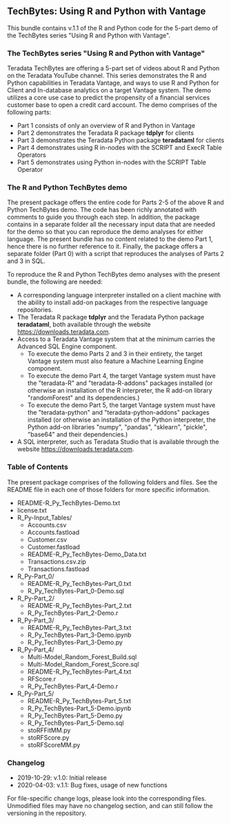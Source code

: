 ## TechBytes: Using R and Python with Vantage

This bundle contains v.1.1 of the R and Python code for the 5-part demo of the TechBytes series "Using R and Python with Vantage".

### The TechBytes series "Using R and Python with Vantage"

Teradata TechBytes are offering a 5-part set of videos about R and Python on the Teradata YouTube channel. This series demonstrates the R and Python capabilities in Teradata Vantage, and ways to use R and Python for Client and In-database analytics on a target Vantage system. The demo utilizes a core use case to predict the propensity of a financial services customer base to open a credit card account. The demo comprises of
the following parts:

* Part 1 consists of only an overview of R and Python in Vantage
* Part 2 demonstrates the Teradata R package **tdplyr** for clients
* Part 3 demonstrates the Teradata Python package **teradataml** for clients
* Part 4 demonstrates using R in-nodes with the SCRIPT and ExecR Table Operators
* Part 5 demonstrates using Python in-nodes with the SCRIPT Table Operator

### The R and Python TechBytes demo

The present package offers the entire code for Parts 2-5 of the above R and Python TechBytes demo. The code has been richly annotated with comments to guide you through each step. In addition, the package contains in a separate folder all the necessary input data that are needed for the demo so that you can reproduce the demo analyses for either language. The present bundle has no content related to the demo Part 1, hence there is no further reference to it. Finally, the package offers a separate folder (Part 0) with a script that reproduces the analyses of Parts 2 and 3 in SQL.

To reproduce the R and Python TechBytes demo analyses with the present bundle, the following are needed:

* A corresponding language interpreter installed on a client machine with the ability to install add-on packages from the respective language repositories.
* The Teradata R package **tdplyr** and the Teradata Python package **teradataml**, both available through the website https://downloads.teradata.com.
* Access to a Teradata Vantage system that at the minimum carries the Advanced SQL Engine component.
    + To execute the demo Parts 2 and 3 in their entirety, the target Vantage system must also feature a Machine Learning Engine component.
    + To execute the demo Part 4, the target Vantage system must have the "teradata-R" and "teradata-R-addons" packages installed (or otherwise an installation of the R interpreter, the R add-on library "randomForest" and its dependencies.)
    + To execute the demo Part 5, the target Vantage system must have the "teradata-python" and "teradata-python-addons" packages installed (or otherwise an installation of the Python interpreter, the Python add-on libraries "numpy", "pandas", "sklearn", "pickle", "base64" and their dependencies.)
* A SQL interpreter, such as Teradata Studio that is available through the website https://downloads.teradata.com.

### Table of Contents

The present package comprises of the following folders and files. See the README file in each one of those folders for more specific information.

* README-R_Py_TechBytes-Demo.txt
* license.txt
* R_Py-Input_Tables/
    + Accounts.csv
    + Accounts.fastload
    + Customer.csv
    + Customer.fastload
    + README-R_Py_TechBytes-Demo_Data.txt
    + Transactions.csv.zip
    + Transactions.fastload
* R_Py-Part_0/
    + README-R_Py_TechBytes-Part_0.txt
    + R_Py_TechBytes-Part_0-Demo.sql
* R_Py-Part_2/
    + README-R_Py_TechBytes-Part_2.txt
    + R_Py_TechBytes-Part_2-Demo.r
* R_Py-Part_3/
    + README-R_Py_TechBytes-Part_3.txt
    + R_Py_TechBytes-Part_3-Demo.ipynb
    + R_Py_TechBytes-Part_3-Demo.py
* R_Py-Part_4/
    + Multi-Model_Random_Forest_Build.sql
    + Multi-Model_Random_Forest_Score.sql
    + README-R_Py_TechBytes-Part_4.txt
    + RFScore.r
    + R_Py_TechBytes-Part_4-Demo.r
* R_Py-Part_5/
    + README-R_Py_TechBytes-Part_5.txt
    + R_Py_TechBytes-Part_5-Demo.ipynb
    + R_Py_TechBytes-Part_5-Demo.py
    + R_Py_TechBytes-Part_5-Demo.sql
    + stoRFFitMM.py
    + stoRFScore.py
    + stoRFScoreMM.py

### Changelog

* 2019-10-29: v.1.0: Initial release
* 2020-04-03: v.1.1: Bug fixes, usage of new functions

For file-specific change logs, please look into the corresponding files. Unmodified files may have no changelog section, and can still follow the versioning in the repository.
